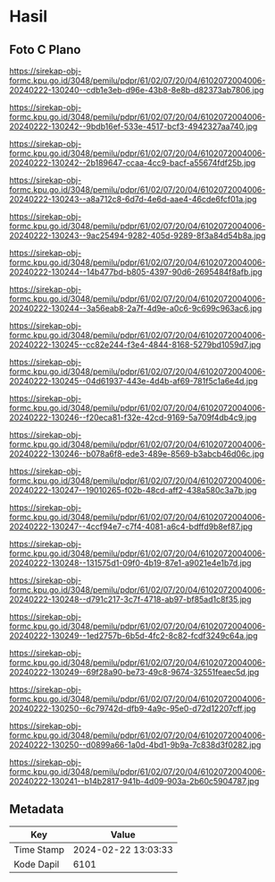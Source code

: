 # Hasil

## Foto C Plano

https://sirekap-obj-formc.kpu.go.id/3048/pemilu/pdpr/61/02/07/20/04/6102072004006-20240222-130240--cdb1e3eb-d96e-43b8-8e8b-d82373ab7806.jpg

https://sirekap-obj-formc.kpu.go.id/3048/pemilu/pdpr/61/02/07/20/04/6102072004006-20240222-130242--9bdb16ef-533e-4517-bcf3-4942327aa740.jpg

https://sirekap-obj-formc.kpu.go.id/3048/pemilu/pdpr/61/02/07/20/04/6102072004006-20240222-130242--2b189647-ccaa-4cc9-bacf-a55674fdf25b.jpg

https://sirekap-obj-formc.kpu.go.id/3048/pemilu/pdpr/61/02/07/20/04/6102072004006-20240222-130243--a8a712c8-6d7d-4e6d-aae4-46cde6fcf01a.jpg

https://sirekap-obj-formc.kpu.go.id/3048/pemilu/pdpr/61/02/07/20/04/6102072004006-20240222-130243--9ac25494-9282-405d-9289-8f3a84d54b8a.jpg

https://sirekap-obj-formc.kpu.go.id/3048/pemilu/pdpr/61/02/07/20/04/6102072004006-20240222-130244--14b477bd-b805-4397-90d6-2695484f8afb.jpg

https://sirekap-obj-formc.kpu.go.id/3048/pemilu/pdpr/61/02/07/20/04/6102072004006-20240222-130244--3a56eab8-2a7f-4d9e-a0c6-9c699c963ac6.jpg

https://sirekap-obj-formc.kpu.go.id/3048/pemilu/pdpr/61/02/07/20/04/6102072004006-20240222-130245--cc82e244-f3e4-4844-8168-5279bd1059d7.jpg

https://sirekap-obj-formc.kpu.go.id/3048/pemilu/pdpr/61/02/07/20/04/6102072004006-20240222-130245--04d61937-443e-4d4b-af69-781f5c1a6e4d.jpg

https://sirekap-obj-formc.kpu.go.id/3048/pemilu/pdpr/61/02/07/20/04/6102072004006-20240222-130246--f20eca81-f32e-42cd-9169-5a709f4db4c9.jpg

https://sirekap-obj-formc.kpu.go.id/3048/pemilu/pdpr/61/02/07/20/04/6102072004006-20240222-130246--b078a6f8-ede3-489e-8569-b3abcb46d06c.jpg

https://sirekap-obj-formc.kpu.go.id/3048/pemilu/pdpr/61/02/07/20/04/6102072004006-20240222-130247--19010265-f02b-48cd-aff2-438a580c3a7b.jpg

https://sirekap-obj-formc.kpu.go.id/3048/pemilu/pdpr/61/02/07/20/04/6102072004006-20240222-130247--4ccf94e7-c7f4-4081-a6c4-bdffd9b8ef87.jpg

https://sirekap-obj-formc.kpu.go.id/3048/pemilu/pdpr/61/02/07/20/04/6102072004006-20240222-130248--131575d1-09f0-4b19-87e1-a9021e4e1b7d.jpg

https://sirekap-obj-formc.kpu.go.id/3048/pemilu/pdpr/61/02/07/20/04/6102072004006-20240222-130248--d791c217-3c7f-4718-ab97-bf85ad1c8f35.jpg

https://sirekap-obj-formc.kpu.go.id/3048/pemilu/pdpr/61/02/07/20/04/6102072004006-20240222-130249--1ed2757b-6b5d-4fc2-8c82-fcdf3249c64a.jpg

https://sirekap-obj-formc.kpu.go.id/3048/pemilu/pdpr/61/02/07/20/04/6102072004006-20240222-130249--69f28a90-be73-49c8-9674-32551feaec5d.jpg

https://sirekap-obj-formc.kpu.go.id/3048/pemilu/pdpr/61/02/07/20/04/6102072004006-20240222-130250--6c79742d-dfb9-4a9c-95e0-d72d12207cff.jpg

https://sirekap-obj-formc.kpu.go.id/3048/pemilu/pdpr/61/02/07/20/04/6102072004006-20240222-130250--d0899a66-1a0d-4bd1-9b9a-7c838d3f0282.jpg

https://sirekap-obj-formc.kpu.go.id/3048/pemilu/pdpr/61/02/07/20/04/6102072004006-20240222-130241--b14b2817-941b-4d09-903a-2b60c5904787.jpg


## Metadata

| Key        | Value               |
| ---------- | ------------------- |
| Time Stamp | 2024-02-22 13:03:33 |
| Kode Dapil | 6101                |



